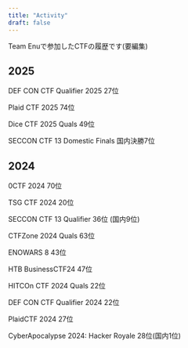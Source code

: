```yaml
---
title: "Activity"
draft: false
---
```


Team Enuで参加したCTFの履歴です(要編集)

## 2025

DEF CON CTF Qualifier 2025 27位

Plaid CTF 2025 74位

Dice CTF 2025 Quals 49位

SECCON CTF 13 Domestic Finals 国内決勝7位

## 2024

0CTF 2024 70位

TSG CTF 2024 20位

SECCON CTF 13 Qualifier 36位 (国内9位)

CTFZone 2024 Quals 63位

ENOWARS 8 43位

HTB  BusinessCTF24 47位

HITCOn CTF 2024 Quals 22位

DEF CON CTF Qualifier 2024 22位

PlaidCTF 2024 27位

CyberApocalypse 2024: Hacker Royale 28位(国内1位)

